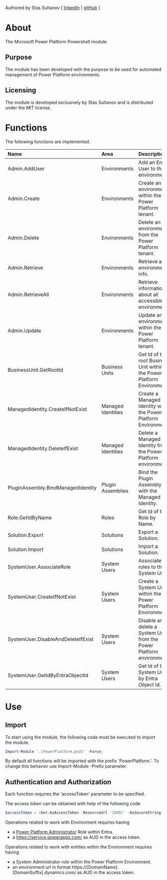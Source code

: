 Authored by Stas Sultanov [ [linkedIn](https://www.linkedin.com/in/stas-sultanov) | [gitHub](https://github.com/stas-sultanov) ]

# About

The Microsoft Power Platform Powershell module.

## Purpose

The module has been developed with the purpose to be used for automated management of Power Platform environments.

## Licensing

The module is developed exclusively by Stas Sultanov and is distributed under the MIT license.

# Functions

The following functions are implemented.

| Name                               | Area               | Description
| :---                               | :--                | :---
| Admin.AddUser                      | Environments       | Add an Entra User to the environment.
| Admin.Create                       | Environments       | Create an environment within the Power Platform tenant.
| Admin.Delete                       | Environments       | Delete an environment from the Power Platform tenant.
| Admin.Retrieve                     | Environments       | Retrieve an environment info.
| Admin.RetrieveAll                  | Environments       | Retrieve information about all accessible environments.
| Admin.Update                       | Environments       | Update an environment within the Power Platform tenant.
| BusinessUnit.GetRootId             | Business Units     | Get Id of the root Business Unit within the Power Platform Environment.
| ManagedIdentity.CreateIfNotExist   | Managed Identities | Create a Managed Identity within the Power Platform Environment.
| ManagedIdentity.DeleteIfExist      | Managed Identities | Delete a Managed Identity from the Power Platform environment.
| PluginAssembly.BindManagedIdentity | Plugin Assemblies  | Bind the Plugin Assembly with the Managed Identity.
| Role.GetIdByName                   | Roles              | Get Id of the Role by Name.
| Solution.Export                    | Solutions          | Export a Solution.
| Solution.Import                    | Solutions          | Import a Solution.
| SystemUser.AssociateRole           | System Users       | Associate roles to the System User.
| SystemUser.CreateIfNotExist        | System Users       | Create a System User within the Power Platform Environment.
| SystemUser.DisableAndDeleteIfExist | System Users       | Disable and delete a System User from the Power Platform environment.
| SystemUser.GetIdByEntraObjectId    | System Users       | Get Id of the System User by Entra Object Id.

# Use

## Import

To start using the module, the following code must be executed to import the module.

```powershell
Import-Module '.\PowerPlatform.psd1' -Force;
```

By default all functions will be imported with the prefix 'PowerPlatform.'.
To change this behavior use Import-Module -Prefix parameter.

## Authentication and Authorization

Each function requires the 'accessToken' parameter to be specified.


The access token can be obtained with help of the following code
```powershell
$accessToken = (Get-AzAccessToken -ResourceUrl '[AUD]' -AsSecureString).Token;
```


Operations related to work with Environment requires having
- a [Power Platform Administrator](https://learn.microsoft.com/entra/identity/role-based-access-control/permissions-reference#power-platform-administrator) Role within Entra.
- a https://service.powerapps.com/ as AUD in the access token.


Operations related to work with entities within the Environment requires having
- a System Administrator role within the Power Platform Environment.
- an environment url in format https://[DomainName].[DomainSuffix].dynamics.com/ as AUD in the access token.

